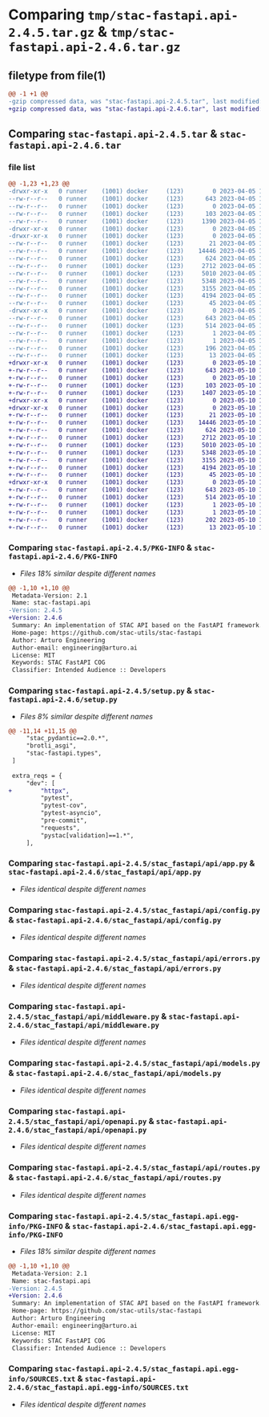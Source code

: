 # Comparing `tmp/stac-fastapi.api-2.4.5.tar.gz` & `tmp/stac-fastapi.api-2.4.6.tar.gz`

## filetype from file(1)

```diff
@@ -1 +1 @@
-gzip compressed data, was "stac-fastapi.api-2.4.5.tar", last modified: Wed Apr  5 14:03:47 2023, max compression
+gzip compressed data, was "stac-fastapi.api-2.4.6.tar", last modified: Wed May 10 15:53:13 2023, max compression
```

## Comparing `stac-fastapi.api-2.4.5.tar` & `stac-fastapi.api-2.4.6.tar`

### file list

```diff
@@ -1,23 +1,23 @@
-drwxr-xr-x   0 runner    (1001) docker     (123)        0 2023-04-05 14:03:47.168946 stac-fastapi.api-2.4.5/
--rw-r--r--   0 runner    (1001) docker     (123)      643 2023-04-05 14:03:47.168946 stac-fastapi.api-2.4.5/PKG-INFO
--rw-r--r--   0 runner    (1001) docker     (123)        0 2023-04-05 14:03:26.000000 stac-fastapi.api-2.4.5/README.md
--rw-r--r--   0 runner    (1001) docker     (123)      103 2023-04-05 14:03:47.172946 stac-fastapi.api-2.4.5/setup.cfg
--rw-r--r--   0 runner    (1001) docker     (123)     1390 2023-04-05 14:03:26.000000 stac-fastapi.api-2.4.5/setup.py
-drwxr-xr-x   0 runner    (1001) docker     (123)        0 2023-04-05 14:03:47.168946 stac-fastapi.api-2.4.5/stac_fastapi/
-drwxr-xr-x   0 runner    (1001) docker     (123)        0 2023-04-05 14:03:47.168946 stac-fastapi.api-2.4.5/stac_fastapi/api/
--rw-r--r--   0 runner    (1001) docker     (123)       21 2023-04-05 14:03:26.000000 stac-fastapi.api-2.4.5/stac_fastapi/api/__init__.py
--rw-r--r--   0 runner    (1001) docker     (123)    14446 2023-04-05 14:03:26.000000 stac-fastapi.api-2.4.5/stac_fastapi/api/app.py
--rw-r--r--   0 runner    (1001) docker     (123)      624 2023-04-05 14:03:26.000000 stac-fastapi.api-2.4.5/stac_fastapi/api/config.py
--rw-r--r--   0 runner    (1001) docker     (123)     2712 2023-04-05 14:03:26.000000 stac-fastapi.api-2.4.5/stac_fastapi/api/errors.py
--rw-r--r--   0 runner    (1001) docker     (123)     5010 2023-04-05 14:03:26.000000 stac-fastapi.api-2.4.5/stac_fastapi/api/middleware.py
--rw-r--r--   0 runner    (1001) docker     (123)     5348 2023-04-05 14:03:26.000000 stac-fastapi.api-2.4.5/stac_fastapi/api/models.py
--rw-r--r--   0 runner    (1001) docker     (123)     3155 2023-04-05 14:03:26.000000 stac-fastapi.api-2.4.5/stac_fastapi/api/openapi.py
--rw-r--r--   0 runner    (1001) docker     (123)     4194 2023-04-05 14:03:26.000000 stac-fastapi.api-2.4.5/stac_fastapi/api/routes.py
--rw-r--r--   0 runner    (1001) docker     (123)       45 2023-04-05 14:03:26.000000 stac-fastapi.api-2.4.5/stac_fastapi/api/version.py
-drwxr-xr-x   0 runner    (1001) docker     (123)        0 2023-04-05 14:03:47.168946 stac-fastapi.api-2.4.5/stac_fastapi.api.egg-info/
--rw-r--r--   0 runner    (1001) docker     (123)      643 2023-04-05 14:03:47.000000 stac-fastapi.api-2.4.5/stac_fastapi.api.egg-info/PKG-INFO
--rw-r--r--   0 runner    (1001) docker     (123)      514 2023-04-05 14:03:47.000000 stac-fastapi.api-2.4.5/stac_fastapi.api.egg-info/SOURCES.txt
--rw-r--r--   0 runner    (1001) docker     (123)        1 2023-04-05 14:03:47.000000 stac-fastapi.api-2.4.5/stac_fastapi.api.egg-info/dependency_links.txt
--rw-r--r--   0 runner    (1001) docker     (123)        1 2023-04-05 14:03:47.000000 stac-fastapi.api-2.4.5/stac_fastapi.api.egg-info/not-zip-safe
--rw-r--r--   0 runner    (1001) docker     (123)      196 2023-04-05 14:03:47.000000 stac-fastapi.api-2.4.5/stac_fastapi.api.egg-info/requires.txt
--rw-r--r--   0 runner    (1001) docker     (123)       13 2023-04-05 14:03:47.000000 stac-fastapi.api-2.4.5/stac_fastapi.api.egg-info/top_level.txt
+drwxr-xr-x   0 runner    (1001) docker     (123)        0 2023-05-10 15:53:13.574463 stac-fastapi.api-2.4.6/
+-rw-r--r--   0 runner    (1001) docker     (123)      643 2023-05-10 15:53:13.574463 stac-fastapi.api-2.4.6/PKG-INFO
+-rw-r--r--   0 runner    (1001) docker     (123)        0 2023-05-10 15:52:48.000000 stac-fastapi.api-2.4.6/README.md
+-rw-r--r--   0 runner    (1001) docker     (123)      103 2023-05-10 15:53:13.574463 stac-fastapi.api-2.4.6/setup.cfg
+-rw-r--r--   0 runner    (1001) docker     (123)     1407 2023-05-10 15:52:48.000000 stac-fastapi.api-2.4.6/setup.py
+drwxr-xr-x   0 runner    (1001) docker     (123)        0 2023-05-10 15:53:13.570464 stac-fastapi.api-2.4.6/stac_fastapi/
+drwxr-xr-x   0 runner    (1001) docker     (123)        0 2023-05-10 15:53:13.574463 stac-fastapi.api-2.4.6/stac_fastapi/api/
+-rw-r--r--   0 runner    (1001) docker     (123)       21 2023-05-10 15:52:48.000000 stac-fastapi.api-2.4.6/stac_fastapi/api/__init__.py
+-rw-r--r--   0 runner    (1001) docker     (123)    14446 2023-05-10 15:52:48.000000 stac-fastapi.api-2.4.6/stac_fastapi/api/app.py
+-rw-r--r--   0 runner    (1001) docker     (123)      624 2023-05-10 15:52:48.000000 stac-fastapi.api-2.4.6/stac_fastapi/api/config.py
+-rw-r--r--   0 runner    (1001) docker     (123)     2712 2023-05-10 15:52:48.000000 stac-fastapi.api-2.4.6/stac_fastapi/api/errors.py
+-rw-r--r--   0 runner    (1001) docker     (123)     5010 2023-05-10 15:52:48.000000 stac-fastapi.api-2.4.6/stac_fastapi/api/middleware.py
+-rw-r--r--   0 runner    (1001) docker     (123)     5348 2023-05-10 15:52:48.000000 stac-fastapi.api-2.4.6/stac_fastapi/api/models.py
+-rw-r--r--   0 runner    (1001) docker     (123)     3155 2023-05-10 15:52:48.000000 stac-fastapi.api-2.4.6/stac_fastapi/api/openapi.py
+-rw-r--r--   0 runner    (1001) docker     (123)     4194 2023-05-10 15:52:48.000000 stac-fastapi.api-2.4.6/stac_fastapi/api/routes.py
+-rw-r--r--   0 runner    (1001) docker     (123)       45 2023-05-10 15:52:48.000000 stac-fastapi.api-2.4.6/stac_fastapi/api/version.py
+drwxr-xr-x   0 runner    (1001) docker     (123)        0 2023-05-10 15:53:13.570464 stac-fastapi.api-2.4.6/stac_fastapi.api.egg-info/
+-rw-r--r--   0 runner    (1001) docker     (123)      643 2023-05-10 15:53:13.000000 stac-fastapi.api-2.4.6/stac_fastapi.api.egg-info/PKG-INFO
+-rw-r--r--   0 runner    (1001) docker     (123)      514 2023-05-10 15:53:13.000000 stac-fastapi.api-2.4.6/stac_fastapi.api.egg-info/SOURCES.txt
+-rw-r--r--   0 runner    (1001) docker     (123)        1 2023-05-10 15:53:13.000000 stac-fastapi.api-2.4.6/stac_fastapi.api.egg-info/dependency_links.txt
+-rw-r--r--   0 runner    (1001) docker     (123)        1 2023-05-10 15:53:13.000000 stac-fastapi.api-2.4.6/stac_fastapi.api.egg-info/not-zip-safe
+-rw-r--r--   0 runner    (1001) docker     (123)      202 2023-05-10 15:53:13.000000 stac-fastapi.api-2.4.6/stac_fastapi.api.egg-info/requires.txt
+-rw-r--r--   0 runner    (1001) docker     (123)       13 2023-05-10 15:53:13.000000 stac-fastapi.api-2.4.6/stac_fastapi.api.egg-info/top_level.txt
```

### Comparing `stac-fastapi.api-2.4.5/PKG-INFO` & `stac-fastapi.api-2.4.6/PKG-INFO`

 * *Files 18% similar despite different names*

```diff
@@ -1,10 +1,10 @@
 Metadata-Version: 2.1
 Name: stac-fastapi.api
-Version: 2.4.5
+Version: 2.4.6
 Summary: An implementation of STAC API based on the FastAPI framework.
 Home-page: https://github.com/stac-utils/stac-fastapi
 Author: Arturo Engineering
 Author-email: engineering@arturo.ai
 License: MIT
 Keywords: STAC FastAPI COG
 Classifier: Intended Audience :: Developers
```

### Comparing `stac-fastapi.api-2.4.5/setup.py` & `stac-fastapi.api-2.4.6/setup.py`

 * *Files 8% similar despite different names*

```diff
@@ -11,14 +11,15 @@
     "stac_pydantic==2.0.*",
     "brotli_asgi",
     "stac-fastapi.types",
 ]
 
 extra_reqs = {
     "dev": [
+        "httpx",
         "pytest",
         "pytest-cov",
         "pytest-asyncio",
         "pre-commit",
         "requests",
         "pystac[validation]==1.*",
     ],
```

### Comparing `stac-fastapi.api-2.4.5/stac_fastapi/api/app.py` & `stac-fastapi.api-2.4.6/stac_fastapi/api/app.py`

 * *Files identical despite different names*

### Comparing `stac-fastapi.api-2.4.5/stac_fastapi/api/config.py` & `stac-fastapi.api-2.4.6/stac_fastapi/api/config.py`

 * *Files identical despite different names*

### Comparing `stac-fastapi.api-2.4.5/stac_fastapi/api/errors.py` & `stac-fastapi.api-2.4.6/stac_fastapi/api/errors.py`

 * *Files identical despite different names*

### Comparing `stac-fastapi.api-2.4.5/stac_fastapi/api/middleware.py` & `stac-fastapi.api-2.4.6/stac_fastapi/api/middleware.py`

 * *Files identical despite different names*

### Comparing `stac-fastapi.api-2.4.5/stac_fastapi/api/models.py` & `stac-fastapi.api-2.4.6/stac_fastapi/api/models.py`

 * *Files identical despite different names*

### Comparing `stac-fastapi.api-2.4.5/stac_fastapi/api/openapi.py` & `stac-fastapi.api-2.4.6/stac_fastapi/api/openapi.py`

 * *Files identical despite different names*

### Comparing `stac-fastapi.api-2.4.5/stac_fastapi/api/routes.py` & `stac-fastapi.api-2.4.6/stac_fastapi/api/routes.py`

 * *Files identical despite different names*

### Comparing `stac-fastapi.api-2.4.5/stac_fastapi.api.egg-info/PKG-INFO` & `stac-fastapi.api-2.4.6/stac_fastapi.api.egg-info/PKG-INFO`

 * *Files 18% similar despite different names*

```diff
@@ -1,10 +1,10 @@
 Metadata-Version: 2.1
 Name: stac-fastapi.api
-Version: 2.4.5
+Version: 2.4.6
 Summary: An implementation of STAC API based on the FastAPI framework.
 Home-page: https://github.com/stac-utils/stac-fastapi
 Author: Arturo Engineering
 Author-email: engineering@arturo.ai
 License: MIT
 Keywords: STAC FastAPI COG
 Classifier: Intended Audience :: Developers
```

### Comparing `stac-fastapi.api-2.4.5/stac_fastapi.api.egg-info/SOURCES.txt` & `stac-fastapi.api-2.4.6/stac_fastapi.api.egg-info/SOURCES.txt`

 * *Files identical despite different names*

